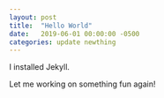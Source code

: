 ```yaml
---
layout: post
title:  "Hello World"
date:   2019-06-01 00:00:00 -0500
categories: update newthing
---
```


I installed Jekyll.

Let me working on something fun again!